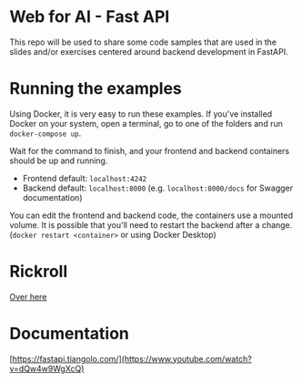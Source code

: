 # Web for AI - Fast API
This repo will be used to share some code samples that are used in the slides and/or exercises centered around backend development in FastAPI.

# Running the examples
Using Docker, it is very easy to run these examples.
If you've installed Docker on your system, open a terminal, go to one of the folders and run ```docker-compose up```.

Wait for the command to finish, and your frontend and backend containers should be up and running.
- Frontend default: ```localhost:4242```
- Backend default: ```localhost:8000``` (e.g. ```localhost:8000/docs``` for Swagger documentation)

You can edit the frontend and backend code, the containers use a mounted volume.
It is possible that you'll need to restart the backend after a change. (```docker restart <container>``` or using Docker Desktop)

# Rickroll
[Over here](https://fastapi.tiangolo.com/)

# Documentation
[https://fastapi.tiangolo.com/](https://www.youtube.com/watch?v=dQw4w9WgXcQ)
